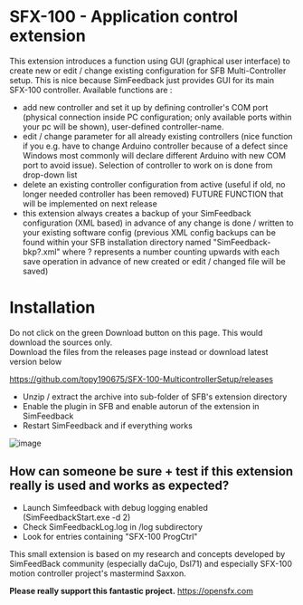 # SFX-100 - Application control extension
This extension introduces a function using GUI (graphical user interface) to create new or edit / change existing configuration for SFB
Multi-Controller setup. This is nice because SimFeedback just provides GUI for its main SFX-100 controller. Available functions are :
- add new controller and set it up by defining controller's COM port (physical connection inside PC configuration; only available ports
  within your pc will be shown), user-defined controller-name.
- edit / change parameter for all already existing controllers (nice function if you e.g. have to change Arduino controller because of a
  defect since Windows most commonly will declare different Arduino with new COM port to avoid issue). Selection of controller to work on
  is done from drop-down list
- delete an existing controller configuration from active (useful if old, no longer needed controller has been removed)
FUTURE FUNCTION that will be implemented on next release
- this extension always creates a backup of your SimFeedback configuration (XML based) in advance of any change is done / written to your
  existing software config (previous XML config backups can be found within your SFB installation directory named "SimFeedback-bkp?.xml"
  where ? represents a number counting upwards with each save operation in advance of new created or edit / changed file will be saved) 
  

# Installation  
Do not click on the green Download button on this page. This would download the sources only.  
Download the files from the releases page instead or download latest version below 

https://github.com/topy190675/SFX-100-MulticontrollerSetup/releases

- Unzip / extract the archive into sub-folder of SFB's extension directory
- Enable the plugin in SFB and enable autorun of the extension in SimFeedback
- Restart SimFeedback and if everything works 

![image](https://github.com/topy190675/SFX-100-MulticontrollerSetup/blob/main/doc/ExtensionUsage.png?raw=true|width=200)


## How can someone be sure + test if this extension really is used and works as expected?
- Launch Simfeedback with debug logging enabled (SimFeedbackStart.exe -d 2)
- Check SimFeedbackLog.log in /log subdirectory 
- Look for entries containing "SFX-100 ProgCtrl"

This small extension is based on my research and concepts developed by SimFeedBack community (especially daCujo, Dsl71) 
and especially SFX-100 motion controller project's mastermind Saxxon.

**Please really support this fantastic project.**
https://opensfx.com

